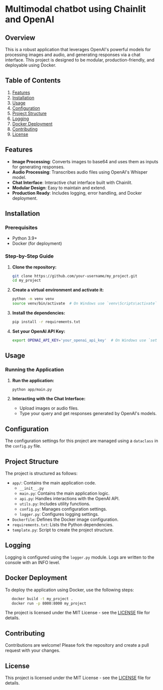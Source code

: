 # Multimodal chatbot using Chainlit and OpenAI

## Overview

This is a robust application that leverages OpenAI's powerful models for processing images and audio, and generating responses via a chat interface. This project is designed to be modular, production-friendly, and deployable using Docker.

## Table of Contents

1. [Features](#features)
2. [Installation](#installation)
3. [Usage](#usage)
4. [Configuration](#configuration)
5. [Project Structure](#project-structure)
6. [Logging](#logging)
7. [Docker Deployment](#docker-deployment)
8. [Contributing](#contributing)
9. [License](#license)

## Features

- **Image Processing**: Converts images to base64 and uses them as inputs for generating responses.
- **Audio Processing**: Transcribes audio files using OpenAI's Whisper model.
- **Chat Interface**: Interactive chat interface built with Chainlit.
- **Modular Design**: Easy to maintain and extend.
- **Production Ready**: Includes logging, error handling, and Docker deployment.

## Installation

### Prerequisites

- Python 3.9+
- Docker (for deployment)

### Step-by-Step Guide

1. **Clone the repository:**
    ```sh
    git clone https://github.com/your-username/my_project.git
    cd my_project
    ```

2. **Create a virtual environment and activate it:**
    ```sh
    python -m venv venv
    source venv/bin/activate  # On Windows use `venv\Scripts\activate`
    ```

3. **Install the dependencies:**
    ```sh
    pip install -r requirements.txt
    ```

4. **Set your OpenAI API Key:**
    ```sh
    export OPENAI_API_KEY='your_openai_api_key'  # On Windows use `set OPENAI_API_KEY=your_openai_api_key`
    ```

## Usage

### Running the Application

1. **Run the application:**
    ```sh
    python app/main.py
    ```

2. **Interacting with the Chat Interface:**
    - Upload images or audio files.
    - Type your query and get responses generated by OpenAI's models.

## Configuration

The configuration settings for this project are managed using a `dataclass` in the `config.py` file.

## Project Structure

The project is structured as follows:

- `app/`: Contains the main application code.
  - `__init__.py`
  - `main.py`: Contains the main application logic.
  - `api.py`: Handles interactions with the OpenAI API.
  - `utils.py`: Includes utility functions.
  - `config.py`: Manages configuration settings.
  - `logger.py`: Configures logging settings.
- `Dockerfile`: Defines the Docker image configuration.
- `requirements.txt`: Lists the Python dependencies.
- `template.py`: Script to create the project structure.

## Logging

Logging is configured using the `logger.py` module. Logs are written to the console with an INFO level.

## Docker Deployment

To deploy the application using Docker, use the following steps:
```sh
   docker build -t my_project .
   docker run -p 8000:8000 my_project
```

The project is licensed under the MIT License - see the [LICENSE](LICENSE) file for details.

## Contributing

Contributions are welcome! Please fork the repository and create a pull request with your changes.

## License

This project is licensed under the MIT License - see the [LICENSE](LICENSE) file for details.

